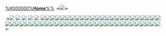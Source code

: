 [%#000000%**Home**%%](border)
->![](https://files.catbox.moe/3l0a13.png)<-
 
->![](https://64.media.tumblr.com/e1ff772c6f10e7c8e1b954e133f548a0/0a230b115a4e25a3-10/s250x400/66f69ee43fa8a21bd0b95cc614fed128d1d6de8b.gif) ![](https://64.media.tumblr.com/d163166c52766c9fd6df660195747fd2/0a230b115a4e25a3-d4/s250x400/dfcd7911a0334c936d0e3417cab9632ad9c328fe.gif) ![](https://64.media.tumblr.com/507f589537e32e9a3de5c006e1461812/0a230b115a4e25a3-72/s250x400/0dd8c210294f7e22e4d1e5b2c1229f1312de1b15.gif) ![](https://64.media.tumblr.com/9acfbddab2332637e0780056c40db4e9/0a230b115a4e25a3-18/s250x400/1c1d351e41c38bf3893b6c028afc7bc9c17f1737.gif) ![](https://64.media.tumblr.com/aed01f6f21ee1888ed69f66eec5c35bf/0a230b115a4e25a3-f5/s250x400/51d92c7479079506a36ceeb88e6b236efbd7b1be.gif) ![](https://files.catbox.moe/futia6.jpeg)![](https://files.catbox.moe/58lvcs.png)![](https://files.catbox.moe/1d8jcq.png)![](https://files.catbox.moe/yl83ep.png)![](https://files.catbox.moe/xoz78j.gif)![](https://files.catbox.moe/vm9b73.png)![](https://files.catbox.moe/tub2bz.png)![](https://files.catbox.moe/tvu5k0.gif)![](https://files.catbox.moe/2ogd9s.gif)![](https://files.catbox.moe/q4cads.gif)![](https://files.catbox.moe/jwnx44.png)![](https://files.catbox.moe/6fgia7.png)![](https://files.catbox.moe/sod4ng.gif)![](https://files.catbox.moe/0utfrs.gif)![](https://files.catbox.moe/6fgia7.png)![](https://files.catbox.moe/hw8ba3.gif)![](https://files.catbox.moe/mfgmyr.gif)![](https://files.catbox.moe/wjggqk.gif)![](https://files.catbox.moe/nrqgic.gif)![](https://files.catbox.moe/boy3o5.gif)![](https://files.catbox.moe/w0vbto.gif)![](https://files.catbox.moe/791aln.gif)![](https://files.catbox.moe/fcw7jr.gif)![](https://files.catbox.moe/pe9533.gif)![](https://files.catbox.moe/zlq2vl.gif)![](https://files.catbox.moe/6q41oy.gif)![](https://files.catbox.moe/3fjkir.gif)![](https://files.catbox.moe/dzkhpj.gif)![](https://files.catbox.moe/qg7bml.gif)![](https://files.catbox.moe/4wsl1z.gif)![](https://files.catbox.moe/36msu7.gif)![](https://files.catbox.moe/jab5e0.gif)![](https://files.catbox.moe/amz9jd.gif)![](https://files.catbox.moe/3j2fgb.gif)![](https://files.catbox.moe/wen2d5.gif)![](https://files.catbox.moe/28bktj.gif)![](https://files.catbox.moe/ke4k7i.gif)![](https://files.catbox.moe/yg1slz.gif)![](https://files.catbox.moe/vogpns.gif)![](https://files.catbox.moe/qxa6jn.gif)![](https://files.catbox.moe/iv2owg.gif)![](https://files.catbox.moe/r0s8rd.gif)![](https://files.catbox.moe/r0s8rd.gif)![](https://files.catbox.moe/slx13o.gif)![](https://files.catbox.moe/nf821z.gif)![](https://files.catbox.moe/a0veg8.gif)![](https://files.catbox.moe/pviovm.gif)![](https://files.catbox.moe/tv0nki.gif)![](https://files.catbox.moe/hnuj4q.gif)![](https://files.catbox.moe/6jx2tw.gif)![](https://files.catbox.moe/wnqama.gif)![](https://files.catbox.moe/usx7ks.gif)![](https://files.catbox.moe/xs0jym.gif)![](https://files.catbox.moe/u6q9cb.gif)![](https://files.catbox.moe/f40cl4.gif)<-